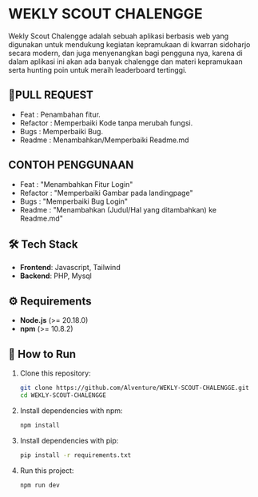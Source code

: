# WEKLY SCOUT CHALENGGE
Wekly Scout Chalengge adalah sebuah aplikasi berbasis web yang digunakan untuk mendukung kegiatan kepramukaan di kwarran sidoharjo secara modern,
dan juga menyenangkan bagi pengguna nya, karena di dalam aplikasi ini akan ada banyak chalengge dan materi kepramukaan serta hunting poin untuk
meraih leaderboard tertinggi.

## 📙PULL REQUEST
- Feat     : Penambahan fitur.
- Refactor : Memperbaiki Kode tanpa merubah fungsi.
- Bugs     : Memperbaiki Bug.
- Readme   : Menambahkan/Memperbaiki Readme.md
  
## CONTOH PENGGUNAAN
- Feat     : "Menambahkan Fitur Login"
- Refactor : "Memperbaiki Gambar pada landingpage"
- Bugs     : "Memperbaiki Bug Login"
- Readme   : "Menambahkan (Judul/Hal yang ditambahkan) ke Readme.md"

## 🛠️ Tech Stack
- **Frontend**: Javascript, Tailwind
- **Backend**: PHP, Mysql

## ⚙️ Requirements
- **Node.js** (>= 20.18.0)
- **npm** (>= 10.8.2)

## 🚀 How to Run
1. Clone this repository:
   ```bash
   git clone https://github.com/Alventure/WEKLY-SCOUT-CHALENGGE.git
   cd WEKLY-SCOUT-CHALENGGE
   ```

2. Install dependencies with npm:
   ```bash
   npm install
   ```

3. Install dependencies with pip:
   ```bash
   pip install -r requirements.txt
   ```

4. Run this project:
   ```bash
   npm run dev
   ```
